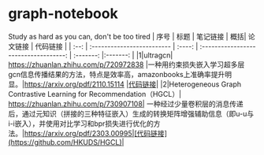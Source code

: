 # graph-notebook
Study as hard as you can, don't be too tired
| 序号 | 标题          |   笔记链接   |           概括|                 论文链接                             | 代码链接 |
| :--: | :-------------------------  | :----: | :-----------------------------------: | :-------: |:-------: |
|1|ultragcn| https://zhuanlan.zhihu.com/p/720972838 |一种用约束损失嵌入学习超多层gcn信息传播结果的方法，特点是效率高，amazonbooks上准确率提升明显。|https://arxiv.org/pdf/2110.15114 |[代码链接](https://github.com/kuisu-GDUT/UltraGCN)|
|2|Heterogeneous Graph Contrastive Learning for Recommendation（HGCL）| https://zhuanlan.zhihu.com/p/730907108| 一种经过少量卷积层的消息传递后，通过元知识（拼接的三种特征嵌入）生成的转换矩阵增强辅助信息（即u-u与i-i嵌入），并使用对比学习和bpr损失进行优化的方法。|https://arxiv.org/pdf/2303.00995|[代码链接](https://github.com/HKUDS/HGCL)|
